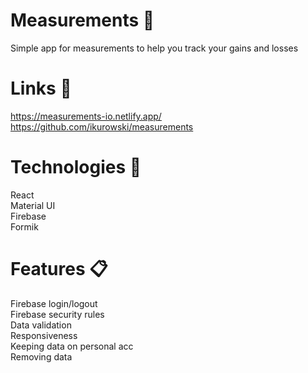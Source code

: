# Measurements 📏 

Simple app for measurements to help you track your gains and losses
# Links 🔗

https://measurements-io.netlify.app/ <br />
https://github.com/ikurowski/measurements <br />

# Technologies 📡 

React <br />
Material UI <br />
Firebase <br />
Formik <br />

# Features 📋

Firebase login/logout <br />
Firebase security rules <br />
Data validation  <br />
Responsiveness <br />
Keeping data on personal acc <br />
Removing data <br />
